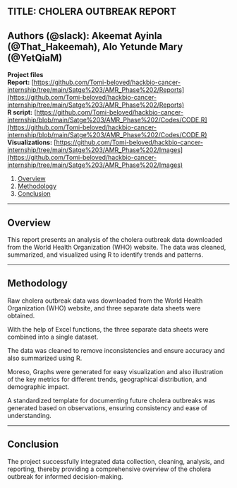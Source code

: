 ## **TITLE: CHOLERA OUTBREAK REPORT**

Authors (@slack): Akeemat Ayinla (@That_Hakeemah), Alo Yetunde Mary (@YetQiaM)
---
**Project files**  
**Report:** [https://github.com/Tomi-beloved/hackbio-cancer-internship/tree/main/Satge%203/AMR_Phase%202/Reports](https://github.com/Tomi-beloved/hackbio-cancer-internship/tree/main/Satge%203/AMR_Phase%202/Reports)  
**R script:** [https://github.com/Tomi-beloved/hackbio-cancer-internship/blob/main/Satge%203/AMR_Phase%202/Codes/CODE.R](https://github.com/Tomi-beloved/hackbio-cancer-internship/blob/main/Satge%203/AMR_Phase%202/Codes/CODE.R)  
**Visualizations:** [https://github.com/Tomi-beloved/hackbio-cancer-internship/tree/main/Satge%203/AMR_Phase%202/Images](https://github.com/Tomi-beloved/hackbio-cancer-internship/tree/main/Satge%203/AMR_Phase%202/Images)  



1. [Overview](#overview)
2. [Methodology](#methodology)
3. [Conclusion](#conclusion)

---

## **Overview**

This report presents an analysis of the cholera outbreak data downloaded from the World Health Organization (WHO) website. The data was cleaned, summarized, and visualized using R to identify trends and patterns.

---

## **Methodology**

Raw cholera outbreak data was downloaded from the World Health Organization (WHO) website, and three separate data sheets were obtained.

With the help of Excel functions, the three separate data sheets were combined into a single dataset.

The data was cleaned to remove inconsistencies and ensure accuracy and also summarized using R.

Moreso, Graphs were generated for easy visualization and also illustration of the key metrics for different trends, geographical distribution, and demographic impact.

A standardized template for documenting future cholera outbreaks was generated based on observations, ensuring consistency and ease of understanding.

---

## **Conclusion**

The project successfully integrated data collection, cleaning, analysis, and reporting, thereby providing a comprehensive overview of the cholera outbreak for informed decision-making. 

